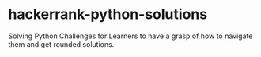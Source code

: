 # hackerrank-python-solutions
Solving Python Challenges for Learners to have a grasp of how to navigate them and get rounded solutions.
